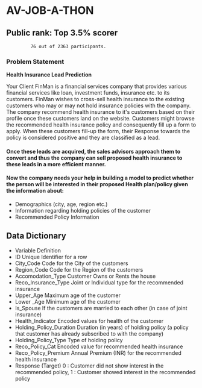 # AV-JOB-A-THON

## Public rank: Top 3.5% scorer
             76 out of 2363 participants.

### Problem Statement
**Health Insurance Lead Prediction**

Your Client FinMan is a financial services company that provides various financial services like loan, investment funds, insurance etc. to its customers. FinMan wishes to cross-sell health insurance to the existing customers who may or may not hold insurance policies with the company. The company recommend health insurance to it's customers based on their profile once these customers land on the website. Customers might browse the recommended health insurance policy and consequently fill up a form to apply. When these customers fill-up the form, their Response towards the policy is considered positive and they are classified as a lead.

#### Once these leads are acquired, the sales advisors approach them to convert and thus the company can sell proposed health insurance to these leads in a more efficient manner.

#### Now the company needs your help in building a model to predict whether the person will be interested in their proposed Health plan/policy given the information about:

- Demographics (city, age, region etc.)
- Information regarding holding policies of the customer
- Recommended Policy Information


## **Data Dictionary**

- Variable	Definition
- ID	Unique Identifier for a row
- City_Code	Code for the City of the customers
- Region_Code	Code for the Region of the customers
- Accomodation_Type	Customer Owns or Rents the house
- Reco_Insurance_Type	Joint or Individual type for the recommended insurance  
- Upper_Age	Maximum age of the customer 
- Lower _Age	Minimum age of the customer
- Is_Spouse	If the customers are married to each other (in case of joint insurance) 
- Health_Indicator Encoded values for health of the customer
- Holding_Policy_Duration	Duration (in years) of holding policy (a policy that customer has already subscribed to with the company)
- Holding_Policy_Type Type of holding policy
- Reco_Policy_Cat	Encoded value for recommended health insurance
- Reco_Policy_Premium	Annual Premium (INR) for the recommended health insurance
- Response (Target)	0 : Customer did not show interest in the recommended policy, 1 : Customer showed interest in the recommended policy
